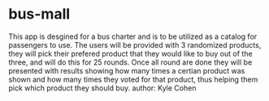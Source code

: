 # bus-mall
This app is desgined for a bus charter and is to be utilized as a catalog for passengers to use. The users will be provided with 3 randomized products, they will pick their prefered product that they would like to buy out of the three, and will do this for 25 rounds. Once all round are done they will be presented with results showing how many times a certian product was shown and how many times they voted for that product, thus helping them pick which product they should buy.
author: Kyle Cohen
